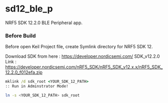 # sd12_ble_p

NRF5 SDK 12.2.0 BLE Peripheral app.

### Before Build
Before open Keil Project file, create Symlink directory for NRF5 SDK 12. 

Download SDK from here : https://developer.nordicsemi.com/
SDK_v12.2.0 Link : https://developer.nordicsemi.com/nRF5_SDK/nRF5_SDK_v12.x.x/nRF5_SDK_12.2.0_f012efa.zip

```cmd
mklink /d sdk_root <YOUR_SDK_12_PATH>
:: Run in Adminstrator Mode!
```

```bash
ln -s <YOUR_SDK_12_PATH> sdk_root
```
